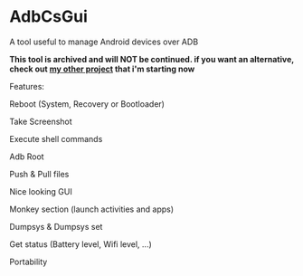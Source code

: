 # AdbCsGui
A tool useful to manage Android devices over ADB

**This tool is archived and will NOT be continued. if you want an alternative, check out [my other project](https://github.com/adryzz/AdbLiveTweaks/) that i'm starting now**

Features:

Reboot (System, Recovery or Bootloader)

Take Screenshot

Execute shell commands

Adb Root

Push & Pull files

Nice looking GUI

Monkey section (launch activities and apps)

Dumpsys & Dumpsys set

Get status (Battery level, Wifi level, ...)

Portability
